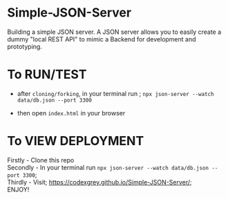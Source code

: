 # Simple-JSON-Server
Building a simple JSON server. A JSON server allows you to easily create a dummy "local REST API" to mimic a Backend for development and prototyping.

# To RUN/TEST

- after `cloning/forking`, in your terminal run ; `npx json-server --watch data/db.json --port 3300`

- then open `index.html` in your browser

# To VIEW DEPLOYMENT

Firstly - Clone this repo \
Secondly - In your terminal run `npx json-server --watch data/db.json --port 3300`; \
Thirdly - Visit; https://codexgrey.github.io/Simple-JSON-Server/; \
ENJOY!
